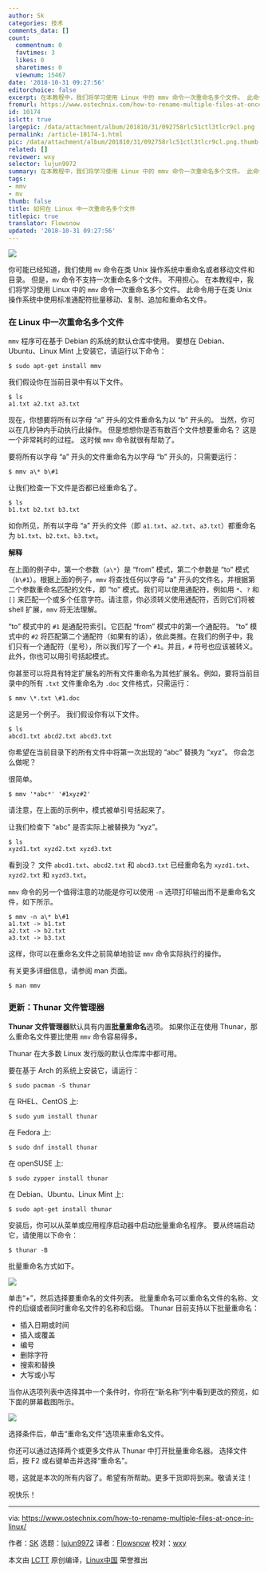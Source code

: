 ```yaml
---
author: Sk
categories: 技术
comments_data: []
count:
  commentnum: 0
  favtimes: 3
  likes: 0
  sharetimes: 0
  viewnum: 15467
date: '2018-10-31 09:27:56'
editorchoice: false
excerpt: 在本教程中，我们将学习使用 Linux 中的 mmv 命令一次重命名多个文件。 此命令用于在类 Unix 操作系统中使用标准通配符批量移动、复制、追加和重命名文件。
fromurl: https://www.ostechnix.com/how-to-rename-multiple-files-at-once-in-linux/
id: 10174
islctt: true
largepic: /data/attachment/album/201810/31/092758rlc51ctl3tlcr9cl.png
permalink: /article-10174-1.html
pic: /data/attachment/album/201810/31/092758rlc51ctl3tlcr9cl.png.thumb.jpg
related: []
reviewer: wxy
selector: lujun9972
summary: 在本教程中，我们将学习使用 Linux 中的 mmv 命令一次重命名多个文件。 此命令用于在类 Unix 操作系统中使用标准通配符批量移动、复制、追加和重命名文件。
tags:
- mmv
- mv
thumb: false
title: 如何在 Linux 中一次重命名多个文件
titlepic: true
translator: Flowsnow
updated: '2018-10-31 09:27:56'
---
```


![](/data/attachment/album/201810/31/092758rlc51ctl3tlcr9cl.png)


你可能已经知道，我们使用 `mv` 命令在类 Unix 操作系统中重命名或者移动文件和目录。 但是，`mv` 命令不支持一次重命名多个文件。 不用担心。 在本教程中，我们将学习使用 Linux 中的 `mmv` 命令一次重命名多个文件。 此命令用于在类 Unix 操作系统中使用标准通配符批量移动、复制、追加和重命名文件。


### 在 Linux 中一次重命名多个文件


`mmv` 程序可在基于 Debian 的系统的默认仓库中使用。 要想在 Debian、Ubuntu、Linux Mint 上安装它，请运行以下命令：



```
$ sudo apt-get install mmv
```

我们假设你在当前目录中有以下文件。



```
$ ls
a1.txt a2.txt a3.txt
```

现在，你想要将所有以字母 “a” 开头的文件重命名为以 “b” 开头的。 当然，你可以在几秒钟内手动执行此操作。 但是想想你是否有数百个文件想要重命名？ 这是一个非常耗时的过程。 这时候 `mmv` 命令就很有帮助了。


要将所有以字母 “a” 开头的文件重命名为以字母 “b” 开头的，只需要运行：



```
$ mmv a\* b\#1
```

让我们检查一下文件是否都已经重命名了。



```
$ ls
b1.txt b2.txt b3.txt
```

如你所见，所有以字母 “a” 开头的文件（即 `a1.txt`、`a2.txt`、`a3.txt`）都重命名为 `b1.txt`、`b2.txt`、`b3.txt`。


**解释**


在上面的例子中，第一个参数（`a\*`）是 “from” 模式，第二个参数是 “to” 模式（`b\#1`）。根据上面的例子，`mmv` 将查找任何以字母 “a” 开头的文件名，并根据第二个参数重命名匹配的文件，即 “to” 模式。我们可以使用通配符，例如用 `*`、`?` 和 `[]` 来匹配一个或多个任意字符。请注意，你必须转义使用通配符，否则它们将被 shell 扩展，`mmv` 将无法理解。


“to” 模式中的 `#1` 是通配符索引。它匹配 “from” 模式中的第一个通配符。 “to” 模式中的 `#2` 将匹配第二个通配符（如果有的话），依此类推。在我们的例子中，我们只有一个通配符（星号），所以我们写了一个 `#1`。并且，`#` 符号也应该被转义。此外，你也可以用引号括起模式。


你甚至可以将具有特定扩展名的所有文件重命名为其他扩展名。例如，要将当前目录中的所有 `.txt` 文件重命名为 `.doc` 文件格式，只需运行：



```
$ mmv \*.txt \#1.doc
```

这是另一个例子。 我们假设你有以下文件。



```
$ ls
abcd1.txt abcd2.txt abcd3.txt
```

你希望在当前目录下的所有文件中将第一次出现的 “abc” 替换为 “xyz”。 你会怎么做呢？


很简单。



```
$ mmv '*abc*' '#1xyz#2'
```

请注意，在上面的示例中，模式被单引号括起来了。


让我们检查下 “abc” 是否实际上被替换为 “xyz”。



```
$ ls
xyzd1.txt xyzd2.txt xyzd3.txt
```

看到没？ 文件 `abcd1.txt`、`abcd2.txt` 和 `abcd3.txt` 已经重命名为 `xyzd1.txt`、`xyzd2.txt` 和 `xyzd3.txt`。


`mmv` 命令的另一个值得注意的功能是你可以使用 `-n` 选项打印输出而不是重命名文件，如下所示。



```
$ mmv -n a\* b\#1
a1.txt -> b1.txt
a2.txt -> b2.txt
a3.txt -> b3.txt
```

这样，你可以在重命名文件之前简单地验证 `mmv` 命令实际执行的操作。


有关更多详细信息，请参阅 man 页面。



```
$ man mmv
```

### 更新：Thunar 文件管理器


**Thunar 文件管理器**默认具有内置**批量重命名**选项。 如果你正在使用 Thunar，那么重命名文件要比使用 `mmv` 命令容易得多。


Thunar 在大多数 Linux 发行版的默认仓库库中都可用。


要在基于 Arch 的系统上安装它，请运行：



```
$ sudo pacman -S thunar
```

在 RHEL、CentOS 上:



```
$ sudo yum install thunar
```

在 Fedora 上:



```
$ sudo dnf install thunar
```

在 openSUSE 上:



```
$ sudo zypper install thunar
```

在 Debian、Ubuntu、Linux Mint 上:



```
$ sudo apt-get install thunar
```

安装后，你可以从菜单或应用程序启动器中启动批量重命名程序。 要从终端启动它，请使用以下命令：



```
$ thunar -B
```

批量重命名方式如下。


![](/data/attachment/album/201810/31/092759xd8i8q3ty8i3iye8.png)


单击“+”，然后选择要重命名的文件列表。 批量重命名可以重命名文件的名称、文件的后缀或者同时重命名文件的名称和后缀。 Thunar 目前支持以下批量重命名：


* 插入日期或时间
* 插入或覆盖
* 编号
* 删除字符
* 搜索和替换
* 大写或小写


当你从选项列表中选择其中一个条件时，你将在“新名称”列中看到更改的预览，如下面的屏幕截图所示。


![](/data/attachment/album/201810/31/092800ev22gd5dmgzlgbov.png)


选择条件后，单击“重命名文件”选项来重命名文件。


你还可以通过选择两个或更多文件从 Thunar 中打开批量重命名器。 选择文件后，按 F2 或右键单击并选择“重命名”。


嗯，这就是本次的所有内容了。希望有所帮助。更多干货即将到来。敬请关注！


祝快乐！




---


via: <https://www.ostechnix.com/how-to-rename-multiple-files-at-once-in-linux/>


作者：[SK](https://www.ostechnix.com/author/sk/) 选题：[lujun9972](https://github.com/lujun9972) 译者：[Flowsnow](https://github.com/Flowsnow) 校对：[wxy](https://github.com/wxy)


本文由 [LCTT](https://github.com/LCTT/TranslateProject) 原创编译，[Linux中国](https://linux.cn/) 荣誉推出